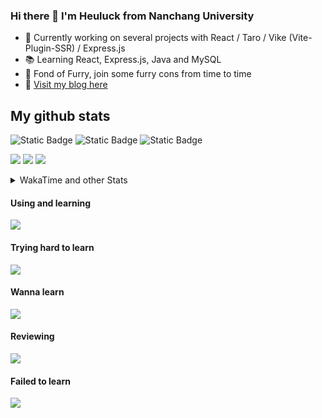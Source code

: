### Hi there 👋 I'm Heuluck from Nanchang University
- 🔭 Currently working on several projects with React / Taro / Vike (Vite-Plugin-SSR) / Express.js
- 📚 Learning React, Express.js, Java and MySQL 
- 🐾 Fond of Furry, join some furry cons from time to time
- 🎈 [Visit my blog here](https://heuluck.top/)
## My github stats
![Static Badge](https://img.shields.io/badge/React-%23242938?style=for-the-badge&logo=react)
![Static Badge](https://img.shields.io/badge/Typescript-%23303952?style=for-the-badge&logo=typescript)
![Static Badge](https://img.shields.io/badge/Node.js-%23006266?style=for-the-badge&logo=nodedotjs&logoColor=%2386BD20)

![](http://github-profile-summary-cards.vercel.app/api/cards/profile-details?username=heuluck&theme=vue)
![](http://github-profile-summary-cards.vercel.app/api/cards/most-commit-language?username=heuluck&theme=vue)
![](http://github-profile-summary-cards.vercel.app/api/cards/productive-time?username=heuluck&theme=vue&utcOffset=8)
<details>
<summary>WakaTime and other Stats</summary>
  
[![Heuluck's WakaTime stats](https://github-readme-stats.vercel.app/api/wakatime?username=Heuluck&layout=compact)](https://github.com/anuraghazra/github-readme-stats)
[![GitHub Streak](https://streak-stats.demolab.com/?user=Heuluck)](https://git.io/streak-stats)
</details>

#### Using and learning
<div>
  <img src="https://skillicons.dev/icons?i=react,typescript,nodejs,vite,webpack,html,css,javascript,markdown,c,cpp,java,git&theme=dark" />
</div>

#### Trying hard to learn
<div>
  <img src="https://skillicons.dev/icons?i=mysql,tailwind,expressjs&theme=dark" />
</div>

#### Wanna learn
<div>
  <img src="https://skillicons.dev/icons?i=nginx,vue,linux&theme=dark" />
</div>

#### Reviewing
<div>
  <img src="https://skillicons.dev/icons?i=golang,python&theme=dark" />
</div>

#### Failed to learn
<div>
  <img src="https://skillicons.dev/icons?i=nextjs&theme=dark" />
</div>
<!--
- Most Used Languages

![Most Used Languages](https://github-readme-stats.vercel.app/api/top-langs/?username=Heuluck&layout=donut)
`
**Heuluck/Heuluck** is a ✨ _special_ ✨ repository because its `README.md` (this file) appears on your GitHub profile.

Here are some ideas to get you started:

- 🔭 I’m currently working on ...
- 🌱 I’m currently learning ...
- 👯 I’m looking to collaborate on ...
- 🤔 I’m looking for help with ...
- 💬 Ask me about ...
- 📫 How to reach me: ...
- 😄 Pronouns: ...
- ⚡ Fun fact: ...
-->
